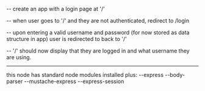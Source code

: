 -- create an app with a login page at '/'

-- when user goes to '/' and they are not authenticated, redirect to /login

-- upon entering a valid username and password (for now stored as data structure in app) user is redirected to back to '/'

-- '/' should now display that they are logged in and what username they are using.





***************

this node has standard node modules installed plus:
--express
--body-parser
--mustache-express
--express-session
